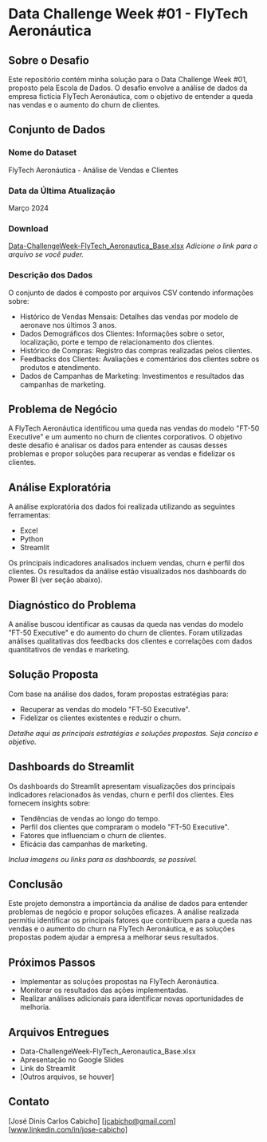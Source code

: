 # Data Challenge Week #01 - FlyTech Aeronáutica

## Sobre o Desafio
Este repositório contém minha solução para o Data Challenge Week #01, proposto pela Escola de Dados. O desafio envolve a análise de dados da empresa fictícia FlyTech Aeronáutica, com o objetivo de entender a queda nas vendas e o aumento do churn de clientes.

## Conjunto de Dados
### Nome do Dataset
FlyTech Aeronáutica - Análise de Vendas e Clientes

### Data da Última Atualização
Março 2024

### Download
[Data-ChallengeWeek-FlyTech_Aeronautica_Base.xlsx](link_para_o_arquivo_se_disponível)  *Adicione o link para o arquivo se você puder.*

### Descrição dos Dados
O conjunto de dados é composto por arquivos CSV contendo informações sobre:
* Histórico de Vendas Mensais: Detalhes das vendas por modelo de aeronave nos últimos 3 anos.
* Dados Demográficos dos Clientes: Informações sobre o setor, localização, porte e tempo de relacionamento dos clientes.
* Histórico de Compras: Registro das compras realizadas pelos clientes.
* Feedbacks dos Clientes: Avaliações e comentários dos clientes sobre os produtos e atendimento.
* Dados de Campanhas de Marketing: Investimentos e resultados das campanhas de marketing.

## Problema de Negócio
A FlyTech Aeronáutica identificou uma queda nas vendas do modelo "FT-50 Executive" e um aumento no churn de clientes corporativos. O objetivo deste desafio é analisar os dados para entender as causas desses problemas e propor soluções para recuperar as vendas e fidelizar os clientes.

## Análise Exploratória
A análise exploratória dos dados foi realizada utilizando as seguintes ferramentas:
* Excel
* Python
* Streamlit

Os principais indicadores analisados incluem vendas, churn e perfil dos clientes. Os resultados da análise estão visualizados nos dashboards do Power BI (ver seção abaixo).

## Diagnóstico do Problema
A análise buscou identificar as causas da queda nas vendas do modelo "FT-50 Executive" e do aumento do churn de clientes. Foram utilizadas análises qualitativas dos feedbacks dos clientes e correlações com dados quantitativos de vendas e marketing.

## Solução Proposta
Com base na análise dos dados, foram propostas estratégias para:
* Recuperar as vendas do modelo "FT-50 Executive".
* Fidelizar os clientes existentes e reduzir o churn.

*Detalhe aqui as principais estratégias e soluções propostas. Seja conciso e objetivo.*

## Dashboards do Streamlit
Os dashboards do Streamlit apresentam visualizações dos principais indicadores relacionados às vendas, churn e perfil dos clientes. Eles fornecem insights sobre:

* Tendências de vendas ao longo do tempo.
* Perfil dos clientes que compraram o modelo "FT-50 Executive".
* Fatores que influenciam o churn de clientes.
* Eficácia das campanhas de marketing.

*Inclua imagens ou links para os dashboards, se possível.*

## Conclusão
Este projeto demonstra a importância da análise de dados para entender problemas de negócio e propor soluções eficazes. A análise realizada permitiu identificar os principais fatores que contribuem para a queda nas vendas e o aumento do churn na FlyTech Aeronáutica, e as soluções propostas podem ajudar a empresa a melhorar seus resultados.

## Próximos Passos
* Implementar as soluções propostas na FlyTech Aeronáutica.
* Monitorar os resultados das ações implementadas.
* Realizar análises adicionais para identificar novas oportunidades de melhoria.

## Arquivos Entregues
* Data-ChallengeWeek-FlyTech_Aeronautica_Base.xlsx
* Apresentação no Google Slides
* Link do Streamlit
* [Outros arquivos, se houver]

## Contato
[José Dinis Carlos Cabicho]
[jcabicho@gmail.com]
[www.linkedin.com/in/jose-cabicho] 

